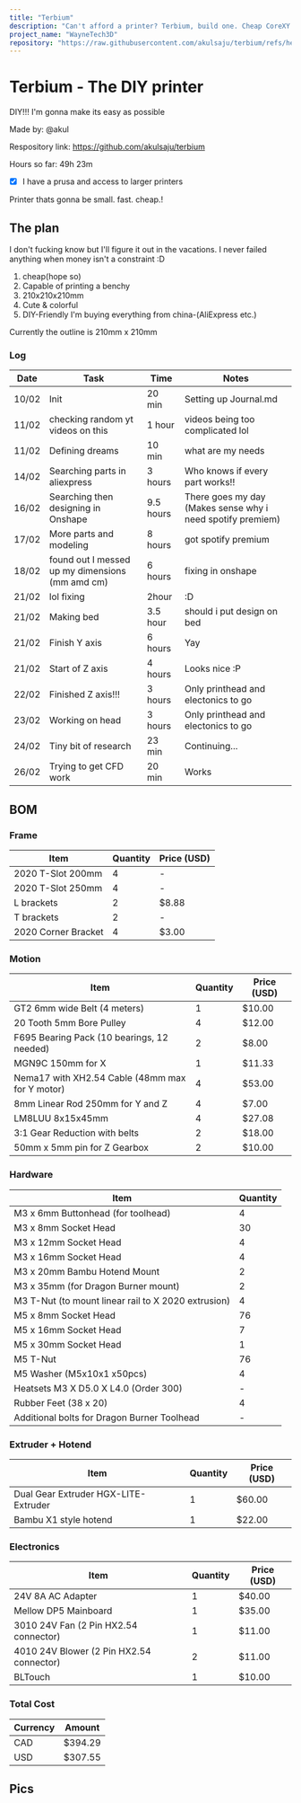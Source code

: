 ```yaml
---
title: "Terbium"
description: "Can't afford a printer? Terbium, build one. Cheap CoreXY printer!"
project_name: "WayneTech3D"
repository: "https://raw.githubusercontent.com/akulsaju/terbium/refs/heads/main/JOURNAL.md"
---
```

# Terbium - The DIY printer

DIY!!! I'm gonna make its easy as possible

Made by: @akul

Respository link: https://github.com/akulsaju/terbium

Hours so far: 49h 23m

- [x] I have a prusa and access to larger printers

Printer thats gonna be small. fast. cheap.!

## The plan

I don't fucking know but I'll figure it out in the vacations. I never failed anything when money isn't a constraint :D

1. cheap(hope so)
2. Capable of printing a benchy
3. 210x210x210mm
4. Cute & colorful
5. DIY-Friendly
I'm buying everything from china-(AliExpress etc.)

Currently the outline is 210mm x 210mm

### Log

| Date  | Task                     | Time      | Notes                                                                           |
| ----- | ------------------------ | --------- | ------------------------------------------------------------------------------- |
| 10/02 | Init                     | 20 min    | Setting up Journal.md                                  |
| 11/02 | checking random yt videos on this | 1 hour    | videos being too complicated lol |
| 11/02 | Defining dreams    | 10 min    | what are my needs                                                           |
| 14/02 | Searching parts in aliexpress | 3 hours   | Who knows if every part works!!                                       |
| 16/02 | Searching then designing in Onshape  | 9.5 hours | There goes my day (Makes sense why i need spotify premiem) |
| 17/02 | More parts and modeling              | 8 hours | got spotify premium |
| 18/02 | found out I messed up my dimensions (mm amd cm) | 6 hours | fixing in onshape |
| 21/02 | lol fixing                               | 2hour  | :D |
| 21/02 | Making bed                   | 3.5 hour  | should i put design on bed |
| 21/02 | Finish Y axis                        | 6 hours | Yay |
| 21/02 | Start of Z axis                      | 4 hours | Looks nice :P |
| 22/02 | Finished Z axis!!!                   | 3 hours | Only printhead and electonics to go |
| 23/02 | Working on head                      | 3 hours | Only printhead and electonics to go |
| 24/02 | Tiny bit of research                 | 23 min   | Continuing... |
| 26/02 | Trying to get CFD work               | 20 min | Works|


## BOM
### Frame
| Item | Quantity | Price (USD) |
|------|----------|------------|
| 2020 T-Slot 200mm | 4 | - |
| 2020 T-Slot 250mm | 4 | - |
| L brackets | 2 | $8.88 |
| T brackets | 2 | - |
| 2020 Corner Bracket | 4 | $3.00 |

### Motion
| Item | Quantity | Price (USD) |
|------|----------|------------|
| GT2 6mm wide Belt (4 meters) | 1 | $10.00 |
| 20 Tooth 5mm Bore Pulley | 4 | $12.00 |
| F695 Bearing Pack (10 bearings, 12 needed) | 2 | $8.00 |
| MGN9C 150mm for X | 1 | $11.33 |
| Nema17 with XH2.54 Cable (48mm max for Y motor) | 4 | $53.00 |
| 8mm Linear Rod 250mm for Y and Z | 4 | $7.00 |
| LM8LUU 8x15x45mm | 4 | $27.08 |
| 3:1 Gear Reduction with belts | 2 | $18.00 |
| 50mm x 5mm pin for Z Gearbox | 2 | $10.00 |

### Hardware
| Item | Quantity |
|------|----------|
| M3 x 6mm Buttonhead (for toolhead) | 4 |
| M3 x 8mm Socket Head | 30 |
| M3 x 12mm Socket Head | 4 |
| M3 x 16mm Socket Head | 4 |
| M3 x 20mm Bambu Hotend Mount | 2 |
| M3 x 35mm (for Dragon Burner mount) | 2 |
| M3 T-Nut (to mount linear rail to X 2020 extrusion) | 4 |
| M5 x 8mm Socket Head | 76 |
| M5 x 16mm Socket Head | 7 |
| M5 x 30mm Socket Head | 1 |
| M5 T-Nut | 76 |
| M5 Washer (M5x10x1 x50pcs) | 4 |
| Heatsets M3 X D5.0 X L4.0 (Order 300) | - |
| Rubber Feet (38 x 20) | 4 | $8.00 |
| Additional bolts for Dragon Burner Toolhead | - |

### Extruder + Hotend
| Item | Quantity | Price (USD) |
|------|----------|------------|
| Dual Gear Extruder HGX-LITE-Extruder | 1 | $60.00 |
| Bambu X1 style hotend | 1 | $22.00 |

### Electronics
| Item | Quantity | Price (USD) |
|------|----------|------------|
| 24V 8A AC Adapter | 1 | $40.00 |
| Mellow DP5 Mainboard | 1 | $35.00 |
| 3010 24V Fan (2 Pin HX2.54 connector) | 1 | $11.00 |
| 4010 24V Blower (2 Pin HX2.54 connector) | 2 | $11.00 |
| BLTouch | 1 | $10.00 |

### Total Cost
| Currency | Amount |
|----------|--------|
| CAD | $394.29 |
| USD | $307.55 |

## Pics


